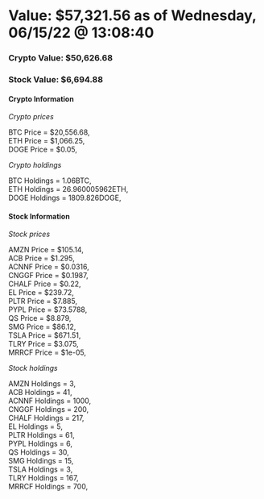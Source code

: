 # Value: $57,321.56 as of Wednesday, 06/15/22 @ 13:08:40 

### Crypto Value: $50,626.68

### Stock Value: $6,694.88

#### Crypto Information 
*Crypto prices* 

BTC Price = $20,556.68,  
ETH Price = $1,066.25,  
DOGE Price = $0.05,  


*Crypto holdings* 

BTC Holdings = 1.06BTC,  
ETH Holdings = 26.960005962ETH,  
DOGE Holdings = 1809.826DOGE,  


#### Stock Information 

*Stock prices* 

AMZN Price = $105.14,  
ACB Price = $1.295,  
ACNNF Price = $0.0316,  
CNGGF Price = $0.1987,  
CHALF Price = $0.22,  
EL Price = $239.72,  
PLTR Price = $7.885,  
PYPL Price = $73.5788,  
QS Price = $8.879,  
SMG Price = $86.12,  
TSLA Price = $671.51,  
TLRY Price = $3.075,  
MRRCF Price = $1e-05,  


*Stock holdings* 

AMZN Holdings = 3,  
ACB Holdings = 41,  
ACNNF Holdings = 1000,  
CNGGF Holdings = 200,  
CHALF Holdings = 217,  
EL Holdings = 5,  
PLTR Holdings = 61,  
PYPL Holdings = 6,  
QS Holdings = 30,  
SMG Holdings = 15,  
TSLA Holdings = 3,  
TLRY Holdings = 167,  
MRRCF Holdings = 700,  


